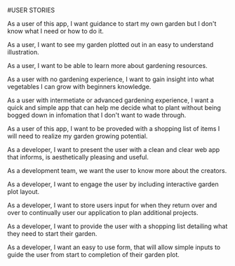 #USER STORIES

As a user of this app, I want guidance to start my own garden but I don't know what I need or how to do it.

As a user, I want to see my garden plotted out in an easy to understand illustration.

As a user, I want to be able to learn more about gardening resources.

As a user with no gardening experience, I want to gain insight into what vegetables I can grow with beginners knowledge.

As a user with intermetiate or advanced gardening experience, I want a quick and simple app that can help me decide what to plant without being bogged down in infomation that I don't want to wade through.

As a user of this app, I want to be proveded with a shopping list of items I will need to realize my garden growing potential.

As a developer, I want to present the user with a clean and clear web app that informs, is aesthetically pleasing and useful.

As a development team, we want the user to know more about the creators.

As a developer, I want to engage the user by including interactive garden plot layout.

As a developer, I want to store users input for when they return over and over to continually user our application to plan additional projects.

As a developer, I want to provide the user with a shopping list detailing what they need to start their garden.

As a developer,  I want an easy to use form, that will allow simple inputs to guide the user from start to completion of their garden plot.